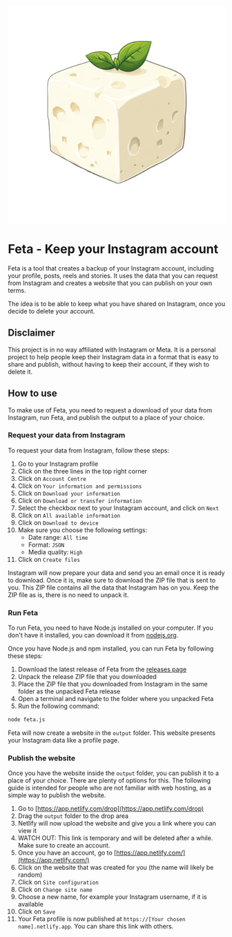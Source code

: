 <p align="center">
  <img src="./feta.png" alt="Feta">
</p>

# Feta - Keep your Instagram account

Feta is a tool that creates a backup of your Instagram account, including your profile, posts, reels and stories. It uses the data that you can request from Instagram and creates a website that you can publish on your own terms.

The idea is to be able to keep what you have shared on Instagram, once you decide to delete your account.

## Disclaimer

This project is in no way affiliated with Instagram or Meta. It is a personal project to help people keep their Instagram data in a format that is easy to share and publish, without having to keep their account, if they wish to delete it.

## How to use

To make use of Feta, you need to request a download of your data from Instagram, run Feta, and publish the output to a place of your choice.

### Request your data from Instagram

To request your data from Instagram, follow these steps:

1. Go to your Instagram profile
2. Click on the three lines in the top right corner
3. Click on `Account Centre`
4. Click on `Your information and permissions`
5. Click on `Download your information`
6. Click on `Download or transfer information`
7. Select the checkbox next to your Instagram account, and click on `Next`
8. Click on `All available information`
9. Click on `Download to device`
10. Make sure you choose the following settings:
    - Date range: `All time`
    - Format: `JSON`
    - Media quality: `High`
11. Click on `Create files`

Instagram will now prepare your data and send you an email once it is ready to download. Once it is, make sure to download the ZIP file that is sent to you. This ZIP file contains all the data that Instagram has on you. Keep the ZIP file as is, there is no need to unpack it.

### Run Feta

To run Feta, you need to have Node.js installed on your computer. If you don't have it installed, you can download it from [nodejs.org](https://nodejs.org/).

Once you have Node.js and npm installed, you can run Feta by following these steps:

1. Download the latest release of Feta from the [releases page](TODO)
2. Unpack the release ZIP file that you downloaded
3. Place the ZIP file that you downloaded from Instagram in the same folder as the unpacked Feta release
4. Open a terminal and navigate to the folder where you unpacked Feta
5. Run the following command:

```bash
node feta.js
```

Feta will now create a website in the `output` folder. This website presents your Instagram data like a profile page.

### Publish the website

Once you have the website inside the `output` folder, you can publish it to a place of your choice. There are plenty of options for this. The following guide is intended for people who are not familiar with web hosting, as a simple way to publish the website.

1. Go to [https://app.netlify.com/drop](https://app.netlify.com/drop)
2. Drag the `output` folder to the drop area
3. Netlify will now upload the website and give you a link where you can view it
4. WATCH OUT: This link is temporary and will be deleted after a while. Make sure to create an account.
5. Once you have an account, go to [https://app.netlify.com/](https://app.netlify.com/)
6. Click on the website that was created for you (the name will likely be random)
7. Click on `Site configuration`
8. Click on `Change site name`
9. Choose a new name, for example your Instagram username, if it is available
10. Click on `Save`
11. Your Feta profile is now published at `https://[Your chosen name].netlify.app`. You can share this link with others.